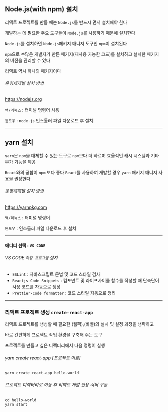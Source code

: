 
## Node.js(with npm) 설치

리액트 프로젝트를 만들 때는 `Node.js`를 반드시 먼저 설치해야 한다  
  
개발하는 데 필요한 주요 도구들이 `Node.js`를 사용하기 때문에 설치한다  
  
`Node.js`를 설치하면 `Node.js`패키지 매니저 도구인 `npm`이 설치된다  
  
`npm`으로 수많은 개발자가 만든 패키지(재사용 가능한 코드)를 설치하고 설치한 패키지의 버전을 관리할 수 있다  
  
리액트 역시 하나의 패키지이다    
  
###### 운영체제별 설치 방법  
  
https://nodejs.org  
  
`맥/리눅스` : 터미널 명령어 사용   
  
`윈도우` : `node.js` 인스톨러 파일 다운로드 후 설치  
  
---
  
## yarn 설치

`yarn`은 `npm`을 대체할 수 있는 도구로 `npm`보다 더 빠르며 효율적인 캐시 시스템과 기타 부가 기능을 제공  
  
`React`와의 궁합이 `npm` 보다 좋다 `React`를 사용하여 개발할 경우 `yarn` 패키지 매니저 사용을 권장한다    
  
###### 운영체제별 설치 방법
  
https://yarnpkg.com  
  
`맥/리눅스` : 터미널 명령어  
  
`윈도우` : 인스톨러 파일 다운로드 후 설치  

---
  
#### 에디터 선택 : `VS CODE`  
  
###### VS CODE `확장 프로그램` 설치

- `ESLint` : 자바스크립트 문법 및 코드 스타일 검사
- `Reactjs Code Snippets` : 컴포넌트 및 라이프사이클 함수를 작성할 때 단축단어 사용 코드를 자동으로 생성
- `Prettier-Code formatter` : 코드 스타일 자동으로 정리
  
---
  
### 리액트 프로젝트 생성 `create-react-app`

리액트 프로젝트를 생성할 때 필요한 (웹팩),(바벨)의 설치 및 설정 과정을 생략하고  
  
바로 간편하게 프로젝트 작업 환경을 구축해 주는 도구  
  
프로젝트를 만들고 싶은 디렉터리에서 다음 명령어 실행

###### yarn create react-app [프로젝트 이름]  
```linux
yarn create react-app hello-world
```
###### 프로젝트 디렉터리로 이동 후 리액트 개발 전용 서버 구동
```linux
cd hello-world
yarn start
```
